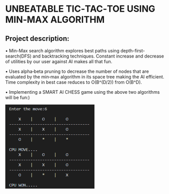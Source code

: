 # UNBEATABLE TIC‑TAC‑TOE USING MIN‑MAX ALGORITHM
## Project description:
• Min-Max search algorithm explores best paths using depth-first-search(DFS) and backtracking techniques. Constant increase and decrease of utilities by our user against AI makes all that fun.

• Uses alpha‑beta pruning to decrease the number of nodes that are evaluated by the min‑max algorithm in its space tree making the AI efficient. Time complexity in best case reduces to O(B^(D/2)) from O(B^D).

• Implementing a SMART AI CHESS game using the above two algorithms will be fun:)

<img src = "https://github.com/Brutevision/Unbeatable-TicTacToe/blob/master/tictic.PNG" height="264" width="281"/> 
